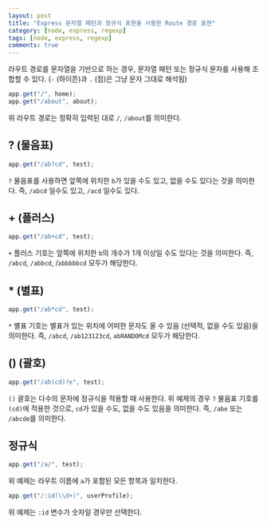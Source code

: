 ```yaml
---
layout: post
title: "Express 문자열 패턴과 정규식 표현을 사용한 Route 경로 표현"
category: [node, express, regexp]
tags: [node, express, regexp]
comments: true
---
```


라우트 경로를 문자열을 기반으로 하는 경우, 문자열 패턴 또는 정규식 문자를 사용해 조합할 수 있다. (`-` (하이픈)과 `.` (점)은 그냥 문자 그대로 해석됨)

```javascript
app.get("/", home);
app.get("/about", about);
```

위 라우트 경로는 정확히 입력된 대로 `/`, `/about`를 의미한다.

## ? (물음표)

```javascript
app.get("/ab?cd", test);
```

`?` 물음표를 사용하면 앞쪽에 위치한 `b`가 있을 수도 있고, 없을 수도 있다는 것을 의미한다. 즉, `/abcd` 일수도 있고, `/acd` 일수도 있다.

## + (플러스)

```javascript
app.get("/ab+cd", test);
```

`+` 플러스 기호는 앞쪽에 위치한 `b`의 개수가 1개 이상일 수도 있다는 것을 의미한다. 즉, `/abcd`, `/abbcd`, /`abbbbbcd` 모두가 해당한다.

## \* (별표)

```javascript
app.get("/ab*cd", test);
```

`*` 별표 기호는 별표가 있는 위치에 어떠한 문자도 올 수 있음 (선택적, 없을 수도 있음)을 의미한다. 즉, `/abcd`, `/ab123123cd`, `abRANDOMcd` 모두가 해당한다.

## () (괄호)

```javascript
app.get("/ab(cd)?e", test);
```

`()` 괄호는 다수의 문자에 정규식을 적용할 때 사용한다. 위 예제의 경우 `?` 물음표 기호를 `(cd)`에 적용한 것으로, `cd`가 있을 수도, 없을 수도 있음을 의미한다. 즉, `/abe` 또는 `/abcde`를 의미한다.

## 정규식

```javascript
app.get("/a/", test);
```

위 예제는 라우트 이름에 `a`가 포함된 모든 항목과 일치한다.

```javascript
app.get("/:id(\\d+)", userProfile);
```

위 예제는 `:id` 변수가 숫자일 경우만 선택한다.
